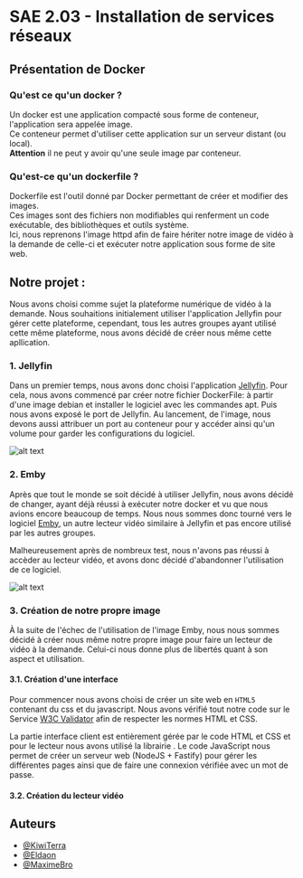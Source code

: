 # SAE 2.03 - Installation de services réseaux

## Présentation de Docker

### Qu'est ce qu'un docker ?
Un docker est une application compacté sous forme de conteneur, l'application sera appelée image. 
<br/> Ce conteneur permet d'utiliser cette application sur un serveur distant (ou local). 
<br/> **Attention** il ne peut y avoir qu'une seule image par conteneur. 

### Qu'est-ce qu'un dockerfile ?
Dockerfile est l'outil donné par Docker permettant de créer et modifier des images.
<br/> Ces images sont des fichiers non modifiables qui renferment un code exécutable, des bibliothèques et outils système.
<br/> Ici, nous reprenons l'image httpd afin de faire hériter notre image de vidéo à la demande de celle-ci et exécuter notre application
sous forme de site web.

## Notre projet :
Nous avons choisi comme sujet la plateforme numérique de vidéo à la demande.
Nous souhaitions initialement utiliser l'application Jellyfin pour gérer cette plateforme, cependant, tous les autres groupes ayant utilisé cette même plateforme, nous avons décidé de créer nous même cette apllication.

### 1. Jellyfin
Dans un premier temps, nous avons donc choisi l'application [Jellyfin](https://jellyfin.org). 
Pour cela, nous avons commencé par créer notre fichier DockerFile: à partir d'une image debian et installer le logiciel avec les commandes apt. Puis nous avons exposé le port de Jellyfin. 
Au lancement, de l'image, nous devons aussi attribuer un port au conteneur pour y accéder ainsi qu'un volume pour garder les configurations du logiciel.

![alt text](https://jellyfin.org/images/banner-dark.svg)

### 2. Emby
Après que tout le monde se soit décidé à utiliser Jellyfin, nous avons décidé de changer, ayant déjà réussi à exécuter notre docker et vu que nous avions encore beaucoup de temps. Nous nous sommes donc tourné vers le logiciel [Emby](https://emby.media), un autre lecteur vidéo similaire à Jellyfin et pas encore utilisé par les autres groupes.

Malheureusement après de nombreux test, nous n'avons pas réussi à accèder au lecteur vidéo, et avons donc décidé d'abandonner l'utilisation de ce logiciel.

![alt text](https://emby.media/resources/logowhite_1881.png)

### 3. Création de notre propre image
À la suite de l'échec de l'utilisation de l'image Emby, nous nous sommes décidé à créer nous même notre propre image pour faire un lecteur de vidéo à la demande. Celui-ci nous donne plus de libertés quant à son aspect et utilisation. 


#### 3.1. Création d'une interface
Pour commencer nous avons choisi de créer un site web en ```HTML5``` contenant du css et du javascript. Nous avons vérifié tout notre code sur le Service [W3C Validator](https://validator.w3.org) afin de respecter les normes HTML et CSS.

La partie interface client est entièrement gérée par le code HTML et CSS et pour le lecteur nous avons utilisé la librairie [](). Le code JavaScript nous permet de créer un serveur web (NodeJS + Fastify) pour gérer les différentes pages ainsi que de faire une connexion vérifiée avec un mot de passe. 

#### 3.2. Création du lecteur vidéo





## Auteurs

- [@KiwiTerra](https://www.github.com/Kiwiterra)
- [@Eldaon](https://www.github.com/Eldaon)
- [@MaximeBro](https://github.com/MaximeBro)